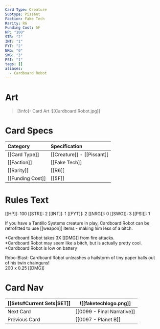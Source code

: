 ```yaml
---
Card Type: Creature
Subtype: Pissant
Faction: Fake Tech
Rarity: R6
Funding Cost: 5F
HP: "100"
STR: "2"
INT: "1"
FYT: "2"
NRG: "0"
SWG: "3"
PSI: "1"
tags: []
aliases:
  - Cardboard Robot
---
```

# Art

> [!info]- Card Art
> ![[Cardboard Robot.jpg]]

# Card Specs

| Category | Specification| 
| :--- | :--- |
| [[Card Type]] | [[Creature]] - [[Pissant]] |  
| [[Faction]] | [[Fake Tech]] |  
| [[Rarity]] | [[R6]] |  
| [[Funding Cost]] | [[5F]] |  

# Rules Text  

[[HP]]: 100 [[STR]]: 2 [[INT]]: 1 [[FYT]]: 2 [[NRG]]: 0 [[SWG]]: 3 [[PSI]]: 1  

If you have a Tantillo Systems creature in play, Cardboard Robot can be retrofitted to use [[weapon]] items - making him less of a bitch.  

*Cardboard Robot takes 3X [[DMG]] from fire attacks.  
*Cardboard Robot may seem like a bitch, but is actually pretty cool.
*Cardboard Robot is low on battery  

Robo-Blast: Cardboard Robot unleashes a hailstorm of tiny paper balls out of his twin chainguns!  
200 x 0.25 [[DMG]]  

# Card Nav

| [[Sets#Current Sets\|SET]]           | ![[faketechlogo.png]]          |
| ------------- | ------------------------------ |
| Next Card     | [[0099 - Final Narrative]] |
| Previous Card | [[0097 - Planet B]]         |


